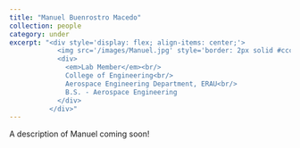 ```yaml
---
title: "Manuel Buenrostro Macedo"
collection: people
category: under
excerpt: "<div style='display: flex; align-items: center;'>
            <img src='/images/Manuel.jpg' style='border: 2px solid #ccc; border-radius: 10px; width: 25%; margin-right: 1rem;'>
            <div>
              <em>Lab Member</em><br/>
              College of Engineering<br/>
              Aerospace Engineering Department, ERAU<br/>
              B.S. - Aerospace Engineering
            </div>
          </div>"
---
```


A description of Manuel coming soon!